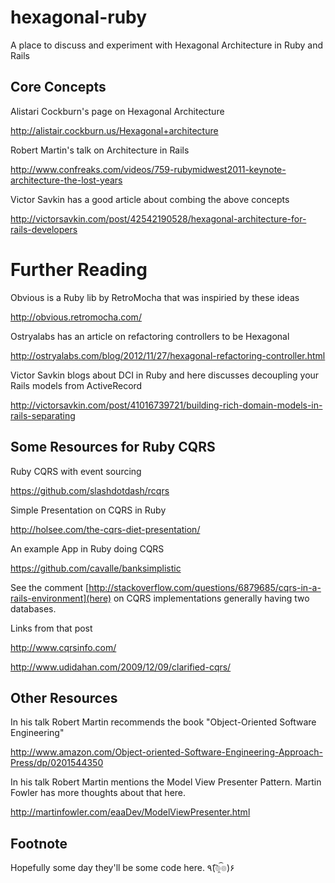 hexagonal-ruby
==============

A place to discuss and experiment with Hexagonal Architecture in Ruby and Rails

## Core Concepts

Alistari Cockburn's page on Hexagonal Architecture

http://alistair.cockburn.us/Hexagonal+architecture

Robert Martin's talk on Architecture in Rails

http://www.confreaks.com/videos/759-rubymidwest2011-keynote-architecture-the-lost-years

Victor Savkin has a good article about combing the above concepts

http://victorsavkin.com/post/42542190528/hexagonal-architecture-for-rails-developers

# Further Reading

Obvious is a Ruby lib by RetroMocha that was inspiried by these ideas

http://obvious.retromocha.com/

Ostryalabs has an article on refactoring controllers to be Hexagonal

http://ostryalabs.com/blog/2012/11/27/hexagonal-refactoring-controller.html

Victor Savkin blogs about DCI in Ruby and here discusses decoupling your Rails models from ActiveRecord

http://victorsavkin.com/post/41016739721/building-rich-domain-models-in-rails-separating

## Some Resources for Ruby CQRS

Ruby CQRS with event sourcing

https://github.com/slashdotdash/rcqrs

Simple Presentation on CQRS in Ruby

http://holsee.com/the-cqrs-diet-presentation/

An example App in Ruby doing CQRS

https://github.com/cavalle/banksimplistic

See the comment [http://stackoverflow.com/questions/6879685/cqrs-in-a-rails-environment](here) on CQRS implementations generally having two databases.

Links from that post

http://www.cqrsinfo.com/

http://www.udidahan.com/2009/12/09/clarified-cqrs/

## Other Resources

In his talk Robert Martin recommends the book "Object-Oriented Software Engineering" 

http://www.amazon.com/Object-oriented-Software-Engineering-Approach-Press/dp/0201544350

In his talk Robert Martin mentions the Model View Presenter Pattern. Martin Fowler has more thoughts about that here.

http://martinfowler.com/eaaDev/ModelViewPresenter.html

## Footnote

Hopefully some day they'll be some code here. ٩(͡๏̯͡๏)۶
